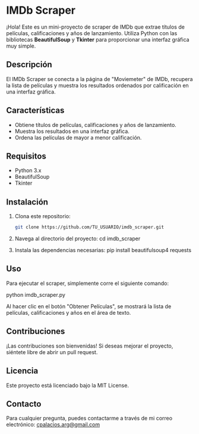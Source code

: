 # IMDb Scraper

¡Hola! Este es un mini-proyecto de scraper de IMDb que extrae títulos de películas, calificaciones y años de lanzamiento. Utiliza Python con las bibliotecas **BeautifulSoup** y **Tkinter** para proporcionar una interfaz gráfica muy simple.

## Descripción

El IMDb Scraper se conecta a la página de "Moviemeter" de IMDb, recupera la lista de películas y muestra los resultados ordenados por calificación en una interfaz gráfica.

## Características

- Obtiene títulos de películas, calificaciones y años de lanzamiento.
- Muestra los resultados en una interfaz gráfica.
- Ordena las películas de mayor a menor calificación.

## Requisitos

- Python 3.x
- BeautifulSoup
- Tkinter

## Instalación

1. Clona este repositorio:
   ```bash
   git clone https://github.com/TU_USUARIO/imdb_scraper.git

2. Navega al directorio del proyecto:
    cd imdb_scraper

3. Instala las dependencias necesarias:
    pip install beautifulsoup4 requests

## Uso

Para ejecutar el scraper, simplemente corre el siguiente comando:

python imdb_scraper.py

Al hacer clic en el botón "Obtener Películas", se mostrará la lista de películas, calificaciones y años en el área de texto.

## Contribuciones

¡Las contribuciones son bienvenidas! Si deseas mejorar el proyecto, siéntete libre de abrir un pull request.

## Licencia

Este proyecto está licenciado bajo la MIT License.

## Contacto

Para cualquier pregunta, puedes contactarme a través de mi correo electrónico: cpalacios.arg@gmail.com



